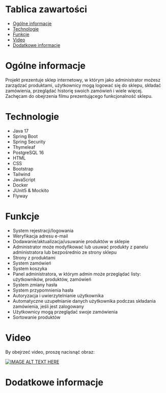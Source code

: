 # Tablica zawartości
* [Ogólne informacje](#general-info)
* [Technologie](#technologies)
* [Funkcje](#functions)
* [Video](#video)
* [Dodatkowe informacje](#dodatkowe-informacje)

# Ogólne informacje
Projekt prezentuje sklep internetowy, w którym jako administrator możesz zarządzać produktami, użytkownicy mogą logować się do sklepu, składać zamówienia, przeglądać historię swoich zamówień i wiele więcej. Zachęcam do obejrzenia filmu prezentującego funkcjonalność sklepu.

# Technologie
* Java 17
* Spring Boot
* Spring Security
* Thymeleaf
* PostgreSQL 16
* HTML
* CSS
* Bootstrap
* Tailwind
* JavaScript
* Docker
* JUnit5 & Mockito
* Flyway

# Funkcje
- System rejestracji/logowania
- Weryfikacja adresu e-mail
- Dodawanie/aktualizacja/usuwanie produktów w sklepie
- Administrator może modyfikować lub usuwać produkty z panelu administratora lub bezpośrednio ze strony sklepu
- Strony z produktami
- System zamówień
- System koszyka
- Panel administratora, w którym admin może przeglądać listy: użytkowników, produktów, zamówień
- System zmiany hasła
- System przypomnienia hasła
- Autoryzacja i uwierzytelnianie użytkownika
- Automatyczne uzupełnianie danych użytkownika podczas składania zamówienia, jeśli jest zalogowany
- Użytkownicy mogą przeglądać swoje zamówienia
- Sortowanie produktów

# Video 
By obejrzeć video, proszę nacisnąć obraz:

[![IMAGE ALT TEXT HERE](https://img.youtube.com/vi/kWlLpYGI19c/0.jpg)](https://www.youtube.com/watch?v=kWlLpYGI19c)

# Dodatkowe informacje
